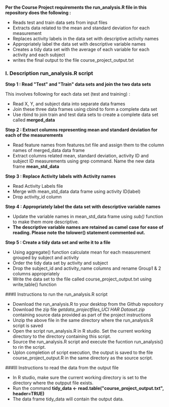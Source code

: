 **Per the Course Project requirements the run_analysis.R file in this repository does the following :**    
* Reads test and train data sets from input files  
* Extracts data related to the mean and standard deviation for each measurement  
* Replaces activity labels in the data set with descriptive activity names   
* Appropriately label the data set with descriptive variable names  
* Creates a tidy data set with the average of each variable for each activity and each subject   
* writes the final output to the file course_project_output.txt

### I. Description run_analysis.R script   

**Step 1 : Read "Test" and "Train" data sets and join the two data sets**

This involves following for each data set (test and training) :    

* Read X, Y, and subject data into separate data frames   
* Join these three data frames using cbind to form a complete data set    
* Use rbind to join train and test data sets to create a complete data set called __merged_data__   
  
 
**Step 2 : Extract columns representing mean and standard deviation for each of the measurements**    

* Read feature names from features.txt file and assign them to the column names of merged_data data frame   
* Extract columns related mean, standard deviation, activity ID and subject ID measurements using grep command. Name the new data frame __mean_std_data__   


**Step 3 : Replace Activity labels with Activity names**   
* Read Activity Labels file
* Merge with mean_std_data data frame using activity ID(label)
* Drop activity_id column

 
**Step 4 : Appropriately label the data set with descriptive variable names**    
* Update the variable names in mean_std_data frame using _sub()_ function to make them more descriptive.   
* __The descriptive variable names are retained as camel case for ease of reading. Please note the tolower() statement commented out.__    

**Step 5 : Create a tidy data set and write it to a file**    
 
* Using aggregate() function calculate mean for each measurement grouped by subject and activity   
* Order the tidy data set by activity and subject 
* Drop the subject_id and activity_name columns and rename Group1 & 2 columns appropriately
* Write the data set to the file called course_project_output.txt using write,table() function
 
 ###II Instructions to run the run_analysis.R script    
 * Download the run_analysis.R to your desktop from the Github repository
 * Download the zip file _getdata_projectfiles_UCI HAR Dataset.zip_ containing source data provided as part of the project instructions                       
 * Unzip the above file in the same directory where the run_analysis.R script is saved   
 * Open the script run_analysis.R in R studio. Set the current working directory to the directory containing this script.   
 * Source the run_analysis.R script and execute the fucntion run_analysis() to rin the script.
 * Uplon completion of script execution, the output is saved to the file course_project_output.R in the same directory as the source script.    

 ###III Instructions to read the data from the output file     
 * In R studio, make sure the current working directory is set to the directory where the outpput file exists.
 * Run the command __tidy_data <- read.table("course_project_output.txt", header=TRUE)__
* The data frame tidy_data will contain the output data.     
